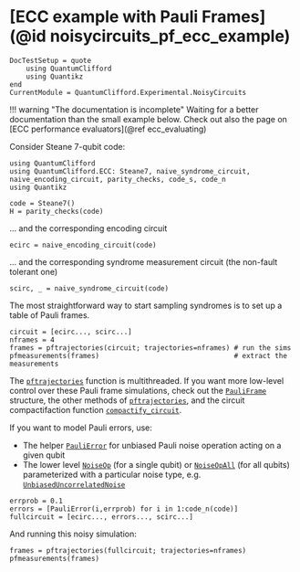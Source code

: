 # [ECC example with Pauli Frames](@id noisycircuits_pf_ecc_example)

```@meta
DocTestSetup = quote
    using QuantumClifford
    using Quantikz
end
CurrentModule = QuantumClifford.Experimental.NoisyCircuits
```

!!! warning "The documentation is incomplete"
    Waiting for a better documentation than the small example below.
    Check out also the page on [ECC performance evaluators](@ref ecc_evaluating)


Consider Steane 7-qubit code:

```@example 1
using QuantumClifford
using QuantumClifford.ECC: Steane7, naive_syndrome_circuit, naive_encoding_circuit, parity_checks, code_s, code_n
using Quantikz

code = Steane7()
H = parity_checks(code)
```

... and the corresponding encoding circuit
```@example 1
ecirc = naive_encoding_circuit(code)
```

... and the corresponding syndrome measurement circuit (the non-fault tolerant one)
```@example 1
scirc, _ = naive_syndrome_circuit(code)
```

The most straightforward way to start sampling syndromes is to set up a table of Pauli frames.

```@example 1
circuit = [ecirc..., scirc...]
nframes = 4
frames = pftrajectories(circuit; trajectories=nframes) # run the sims
pfmeasurements(frames)                                 # extract the measurements
```

The [`pftrajectories`](@ref) function is multithreaded.
If you want more low-level control over these Pauli frame simulations, check out the [`PauliFrame`](@ref) structure,
the other methods of [`pftrajectories`](@ref), and the circuit compactifaction function [`compactify_circuit`](@ref).

If you want to model Pauli errors, use:

- The helper [`PauliError`](@ref) for unbiased Pauli noise operation acting on a given qubit
- The lower level [`NoiseOp`](@ref) (for a single qubit) or [`NoiseOpAll`](@ref) (for all qubits) parameterized with a particular noise type, e.g. [`UnbiasedUncorrelatedNoise`](@ref)

```@example 1
errprob = 0.1
errors = [PauliError(i,errprob) for i in 1:code_n(code)]
fullcircuit = [ecirc..., errors..., scirc...]
```

And running this noisy simulation:
```@example 1
frames = pftrajectories(fullcircuit; trajectories=nframes)
pfmeasurements(frames)
```
